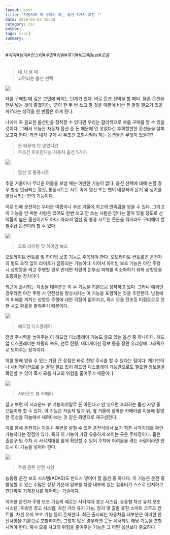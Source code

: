```yaml
---
layout: post
title: "자동차에 꼭 넣어야 하는 옵션 5가지 추천 !"
date: 2020-05-07 10:18
category: car
author: 
tags: [car]
summary: 
---
```


###### #여자#남자#인스타#추천#리뷰#후기#비교#Best#모음


> 내 차 살 때  
> 고민되는 옵션 선택

[![](https://post-phinf.pstatic.net/MjAyMDA0MTlfMTY0/MDAxNTg3MzAwNDg0MTg2.JyqIIaB7CY1aqGhbG7_ihjAb7IiGibX06A398VZycJkg.nR1lTbr1AC01SaLw8MS634dhush84RpN5ePHeL65RSQg.JPEG/%EC%8D%B8%EB%84%A4%EC%9D%BC_%EB%84%A4%EC%9D%B4%EB%B2%84%282%29.jpg?type=w1200)](https://post.naver.com/viewer/postView.nhn?volumeNo=28042158&memberNo=43133962#)

차를 구매할 때 깊은 고민에 빠지는 단계가 있다. 바로 옵션 선택을 할 때다. 물론 옵션을 전부 넣는 것이 좋겠지만, '굳이 한 두 번 쓰고 말 것을 때문에 비싼 돈 들일 필요가 있을까?'라는 생각을 한 번쯤은 하게 된다.  
  
나에게 꼭 필요한 옵션만을 장착할 수 있다면 우리는 합리적으로 차를 구매를 할 수 있을 것이다. 그래서 오늘은 자동차 옵션 중 돈 때문에 안 넣었다간 후회할만한 옵션들을 살펴보고자 한다. 과연 내차 구매 시 무조건 포함시켜야 하는 옵션들은 무엇이 있을까?

> 돈 때문에 안 넣었다간  
> 무조건 후회한다는 자동차 옵션 5가지

[![](https://post-phinf.pstatic.net/MjAyMDA0MTlfMjI2/MDAxNTg3MzAwNDg0MDY2.-r7WSFa8WuHl_76Inmadf6VaQPB1B6KpkAB55UdEgX4g.F1kyCKD8NNRE6SVQXq9Nu_N0c_vuFbNw4tbMhdMZQfog.JPEG/maxresdefault_%281%29.jpg?type=w1200)](https://post.naver.com/viewer/postView.nhn?volumeNo=28042158&memberNo=43133962#)

> 열선 및 통풍시트

추운 겨울이나 무더운 여름을 보낼 때는 이만한 기능이 없다. 옵션 선택에 대해 논할 경우 항상 언급되는 열선, 통풍시트는 시트 속에 열선 또는 팬이 내장되어 온기 및 냉기를 발생시키는 편의 기능이다.  
  
이로 인해 운전자는 무더운 여름이나 추운 겨울에 최고의 만족감을 얻을 수 있다. 그리고 이 기능을 안 써본 사람은 있어도 한번 쓰고 안 쓰는 사람은 없다는 말이 있을 정도로 선택률이 높은 옵션이기도 하다. 따라서 열선 및 통풍 시트는 웃돈을 줘서라도 구비해야 할 필수급 옵션이라 할 수 있다.  

[![](https://post-phinf.pstatic.net/MjAyMDA0MTlfODAg/MDAxNTg3MzAwNDgzNzM3.3DA9l6FYWHq1nJhuLVfpkCKNcz1LVsfwvzNl25x_L0cg.a9mrAMaJJPKWXX84axkkDxvmXG8GmcQmnoYqFD2i9nkg.JPEG/10004079a.jpg?type=w1200)](https://post.naver.com/viewer/postView.nhn?volumeNo=28042158&memberNo=43133962#)

> 오토 라이팅 및 하이빔 보조

오토라이트 컨트롤 및 하이빔 보조 기능도 주목해야 한다. 오토라이트 컨트롤은 운전자의 별도 조작 없이 라이트가 점등되는 기능이다. 이어서 하이빔 보조 기능은 야간 주행 시 상향등을 켜고 주행할 경우 반대편 차량의 눈부심 피해를 최소화하기 위해 상향등을 조종하는 장치이다.  
  
최근에 출시되는 차종들 대부분은 이 두 기능을 기본으로 장착하고 있다. 그러나 예외인 경우라면 야간 주행 시 안전성을 향상시키는 이 기능을 포함하는 것을 추천한다. 남들에게 피해를 끼치는 상향등 주행에 대한 걱정이 없어지고, 혹시 모를 전조등 미점등으로 인한 사고 확률을 줄여주기 때문이다.  

[![](https://post-phinf.pstatic.net/MjAyMDA0MTlfMjE2/MDAxNTg3MzAwNDg0MDMz.EK09eACT6IVCNTSzWwLZIx-ivBfKylukjtiCEyrFaucg.-LrNloWn7dn4djoZGc9_si7rtUTYObW1m1Fk1S_r26Ag.JPEG/636621458144435700QI.jpg?type=w1200)](https://post.naver.com/viewer/postView.nhn?volumeNo=28042158&memberNo=43133962#)

> 헤드업 디스플레이

전방 주시력을 높여주는 이 헤드업 디스플레이 기능도 쓸모 있는 옵션 중 하나이다. 헤드업 디스플레이는 차량의 속도, 연료 잔량, 내비게이션 정보 등을 정면 유리창에 그래픽으로 보여주는 장치이다.  
  
이를 통해 얻을 수 있는 가장 큰 장점은 바로 전방 주시를 할 수 있다는 점이다. 계기판이나 내비게이션으로 눈 돌릴 필요 없이 헤드업 디스플레이 기능만으로도 필요한 정보들을 확인할 수 있어 혹시 모를 사고의 위험을 줄여주기 때문이다.  

[![](https://post-phinf.pstatic.net/MjAyMDA0MTlfMjA0/MDAxNTg3MzAwNDg3MTM3.sQ5OH1sDXALZaPlUjdPWuXpLdxGybBXnqeWFf6WsHhIg.HsgugFub-PPABnWojVkZjtZj5lwUYmdMeEFCKSIGvF0g.PNG/Cy4mpbc.png?type=w1200)](https://post.naver.com/viewer/postView.nhn?volumeNo=28042158&memberNo=43133962#)

> 서라운드 뷰 카메라

알고 보면 이 서라운드 뷰 기능이야말로 돈 아낀다고 안 넣으면 후회하는 옵션 사양 중 으뜸이라 할 수 있다. 이 기능은 자동차 앞과 뒤, 옆 거울에 장착한 카메라를 이용해 촬영한 영상을 하늘에서 내려다보는 것 같은 화면으로 재구성한다.  
  
이를 통해 운전자는 자동차 주변을 살필 수 있어 운전석에서 보기 힘든 사각지대를 확인 가능하다는 장점이 있다. 특히 이 기능이 가장 유용하게 쓰이는 곳은 주차장이다. 좁은 출입구 및 주차 시 사각지대를 쉽게 확인할 수 있어 주차에 어려움을 겪는 사람이라면 반드시 이 기능을 넣어야 한다.  

[![](https://post-phinf.pstatic.net/MjAyMDA0MTlfMjU4/MDAxNTg3MzAwNDg2OTM3.SNu7W-WyEg6IpL_8fwdoqZjxiJAVa9im8eEFLQvfy2Qg.3NGCDT5o8aulIFu5ufhzPusm66UZ7peZwqlmOFPKseMg.PNG/ADAS%2BBARS.png?type=w1200)](https://post.naver.com/viewer/postView.nhn?volumeNo=28042158&memberNo=43133962#)

> 주행 관련 안전 사양

능동형 운전 보조 시스템(ADAS)도 반드시 넣어야 할 옵션 중 하나다. 이 기능은 운전 중 발생할 수 있는 수많은 상황 가운데 일부를 차량 내부에 있는 컴퓨터가 스스로 인지하고 판단하여 기계장치를 제어하는 기술이다.  
  
이러한 운전자 주행 보조 기능의 예로는 사각지대 경고 시스템, 능동형 차선 유지 보조 시스템, 후측방 경고 시스템, 차간 거리 유지 기능, 정지 및  출발 포함 스마트 크루즈 컨트롤, 차선 유지 보조 기능 등이 존재한다. 최근 출시되는 자동차들 대부분은 이러한 안전사양을 기본으로 포함하지만, 그렇지 않은 경우라면 웃돈 줘서라도 해당 기능을 포함시켜야 한다. 혹시 모를 사고의 위험을 줄여주는 기능은 그 어떤 옵션보다 중요하다